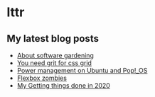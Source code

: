 # lttr

## My latest blog posts

<!-- BLOG-POST-LIST:START -->
- [About software gardening](https://lukastrumm.com/articles/software-engineering/)
- [You need grit for css grid](https://lukastrumm.com/blog/2020/you-need-grit-for-css-grid/)
- [Power management on Ubuntu and Pop!_OS](https://lukastrumm.com/blog/2020/power-management-on-ubuntu-and-pop_os/)
- [Flexbox zombies](https://lukastrumm.com/blog/2020/flexbox-zombies/)
- [My Getting things done in 2020](https://lukastrumm.com/blog/2020/my-getting-things-done-in-2020/)
<!-- BLOG-POST-LIST:END -->

